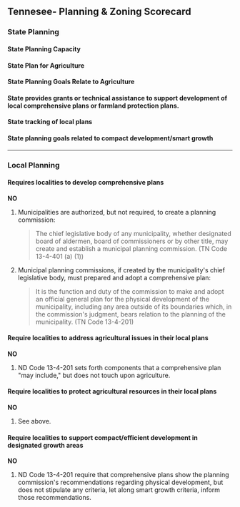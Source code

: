 ## Tennesee- Planning & Zoning Scorecard

### State Planning

#### State Planning Capacity

####  State Plan for Agriculture

#### State Planning Goals Relate to Agriculture

#### State provides grants or technical assistance to support development of local comprehensive plans or farmland protection plans.

#### State tracking of local plans

#### State planning goals related to compact development/smart growth

---

### Local Planning

#### Requires localities to develop comprehensive plans

**NO**

1.  Municipalities are authorized, but not required, to create a planning commission:

    >The chief legislative body of any municipality, whether designated board of aldermen, board of commissioners or by other title, may create and establish a municipal planning commission. (TN Code 13-4-401 (a) (1))

2.  Municipal planning commissions, if created by the municipality's chief legislative body, must prepared and adopt a comprehensive plan:

    > It is the function and duty of the commission to make and adopt an official general plan for the physical development of the municipality, including any area outside of its boundaries which, in the commission's judgment, bears relation to the planning of the municipality. (TN Code 13-4-201)


#### Require localities to address agricultural issues in their local plans

**NO**

1.  ND Code 13-4-201 sets forth components that a comprehensive plan "may include," but does not touch upon agriculture.

#### Require localities to protect agricultural resources in their local plans

**NO**
1.  See above.

#### Require localities to support compact/efficient development in designated growth areas

**NO**

1. ND Code 13-4-201 require that comprehensive plans show the planning commission's recommendations regarding physical development, but does not stipulate any criteria, let along smart growth criteria, inform those recommendations.

